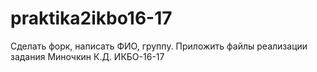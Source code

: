# praktika2ikbo16-17
Сделать форк, написать ФИО, группу. Приложить файлы реализации задания 
Миночкин К.Д. ИКБО-16-17
